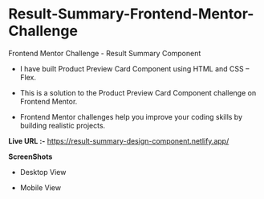 # Result-Summary-Frontend-Mentor-Challenge
Frontend Mentor Challenge - Result Summary Component

- I have built Product Preview Card Component using HTML and CSS – Flex.
+ This is a solution to the Product Preview Card Component challenge on Frontend Mentor.
* Frontend Mentor challenges help you improve your coding skills by building realistic projects.

**Live URL :-** https://result-summary-design-component.netlify.app/

**ScreenShots**

- Desktop View

- Mobile View
